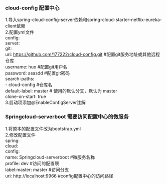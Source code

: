 ### cloud-config 配置中心
1.导入spring-cloud-config-server依赖和spring-cloud-starter-netflix-eureka-client依赖<br>
2.配置yml文件<br>
config:<br>
   server:<br>
        git:<br>
          uri: https://github.com/177222/cloud-config.git  #配置git服务地址或其他远程仓库<br>
          username: huo #配置git用户名<br>
          password: asasdd #配置git密码<br>
          search-paths:<br>
            - cloud-config  #仓库名<br>
          default-label: master # 使用的默认分支，默认为 master<br>
          clone-on-start: true<br>
3.启动项添加@EnableConfigServer注解<br>
### Springcloud-serverboot 需要访问配置中心的微服务<br>
1.将原本的配置文件改为bootstrap.yml<br>
2.修改配置文件<br>
spring:<br>
  cloud:<br>
    config:<br>
      name: Springcloud-serverboot #微服务名称<br>
      profile: dev #访问的配置项<br>
      label:master: master #访问分支<br>
      uri: http://localhost:9966 #config配置中心的访问路径<br>
